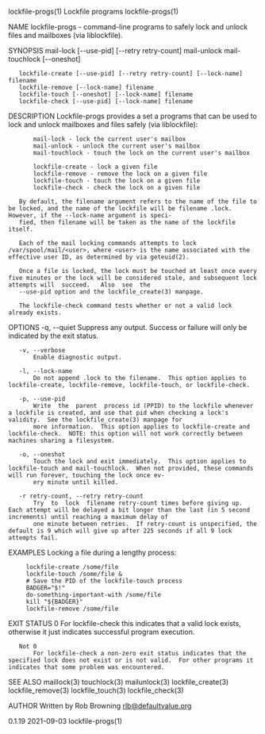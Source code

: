 lockfile-progs(1)                                                                    Lockfile programs                                                                   lockfile-progs(1)

NAME
       lockfile-progs - command-line programs to safely lock and unlock files and mailboxes (via liblockfile).

SYNOPSIS
       mail-lock [--use-pid] [--retry retry-count]
       mail-unlock
       mail-touchlock [--oneshot]

       lockfile-create [--use-pid] [--retry retry-count] [--lock-name] filename
       lockfile-remove [--lock-name] filename
       lockfile-touch [--oneshot] [--lock-name] filename
       lockfile-check [--use-pid] [--lock-name] filename

DESCRIPTION
       Lockfile-progs provides a set a programs that can be used to lock and unlock mailboxes and files safely (via liblockfile):

           mail-lock - lock the current user's mailbox
           mail-unlock - unlock the current user's mailbox
           mail-touchlock - touch the lock on the current user's mailbox

           lockfile-create - lock a given file
           lockfile-remove - remove the lock on a given file
           lockfile-touch - touch the lock on a given file
           lockfile-check - check the lock on a given file

       By default, the filename argument refers to the name of the file to be locked, and the name of the lockfile will be filename .lock.  However, if the --lock-name argument is speci‐
       fied, then filename will be taken as the name of the lockfile itself.

       Each of the mail locking commands attempts to lock /var/spool/mail/<user>, where <user> is the name associated with the effective user ID, as determined by via geteuid(2).

       Once a file is locked, the lock must be touched at least once every five minutes or the lock will be considered stale, and subsequent lock attempts will  succeed.   Also  see  the
       --use-pid option and the lockfile_create(3) manpage.

       The lockfile-check command tests whether or not a valid lock already exists.

OPTIONS
       -q, --quiet
           Suppress any output.  Success or failure will only be indicated by the exit status.

       -v, --verbose
           Enable diagnostic output.

       -l, --lock-name
           Do not append .lock to the filename.  This option applies to lockfile-create, lockfile-remove, lockfile-touch, or lockfile-check.

       -p, --use-pid
           Write  the  parent  process id (PPID) to the lockfile whenever a lockfile is created, and use that pid when checking a lock's validity.  See the lockfile_create(3) manpage for
           more information.  This option applies to lockfile-create and lockfile-check.  NOTE: this option will not work correctly between machines sharing a filesystem.

       -o, --oneshot
           Touch the lock and exit immediately.  This option applies to lockfile-touch and mail-touchlock.  When not provided, these commands will run forever, touching the lock once ev‐
           ery minute until killed.

       -r retry-count, --retry retry-count
           Try  to  lock  filename retry-count times before giving up.  Each attempt will be delayed a bit longer than the last (in 5 second increments) until reaching a maximum delay of
           one minute between retries.  If retry-count is unspecified, the default is 9 which will give up after 225 seconds if all 9 lock attempts fail.

EXAMPLES
       Locking a file during a lengthy process:

         lockfile-create /some/file
         lockfile-touch /some/file &
         # Save the PID of the lockfile-touch process
         BADGER="$!"
         do-something-important-with /some/file
         kill "${BADGER}"
         lockfile-remove /some/file

EXIT STATUS
       0
           For lockfile-check this indicates that a valid lock exists, otherwise it just indicates successful program execution.

       Not 0
           For lockfile-check a non-zero exit status indicates that the specified lock does not exist or is not valid.  For other programs it indicates that some problem was encountered.

SEE ALSO
       maillock(3)
       touchlock(3)
       mailunlock(3)
       lockfile_create(3)
       lockfile_remove(3)
       lockfile_touch(3)
       lockfile_check(3)

AUTHOR
       Written by Rob Browning <rlb@defaultvalue.org>

0.1.19                                                                                  2021-09-03                                                                       lockfile-progs(1)
